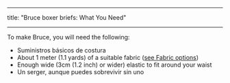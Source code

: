- - -
title: "Bruce boxer briefs: What You Need"
- - -

To make Bruce, you will need the following:

- Suministros básicos de costura
- About 1 meter (1.1 yards) of a suitable fabric ([see Fabric options](/docs/patterns/bruce/fabric/))
- Enough wide (3cm (1.2 inch) or wider) elastic to fit around your waist
- Un serger, aunque puedes sobrevivir sin uno
